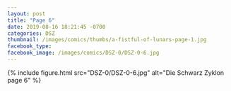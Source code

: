 ```yaml
---
layout: post
title: "Page 6"
date: 2019-08-16 18:21:45 -0700
categories: DSZ
thumbnail: /images/comics/thumbs/a-fistful-of-lunars-page-1.jpg
facebook_type: 
facebook_image: /images/comics/DSZ-0/DSZ-0-6.jpg
---
```


{% include figure.html src="DSZ-0/DSZ-0-6.jpg" alt="Die Schwarz Zyklon page 6" %}
